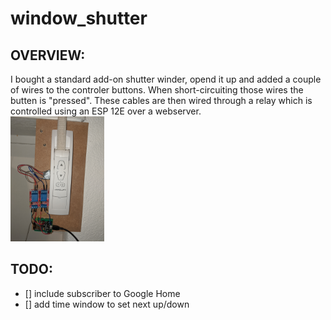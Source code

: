 # window_shutter
## OVERVIEW:
I bought a standard add-on shutter winder, opend it up and added a couple of wires to the controler buttons. When short-circuiting those wires the butten is "pressed". These cables are then wired through a relay which is controlled using an ESP 12E over a webserver.  
<img src="/images/shutter_andesp.png" width="150">  

## TODO:
- [] include subscriber to Google Home
- [] add time window to set next up/down

